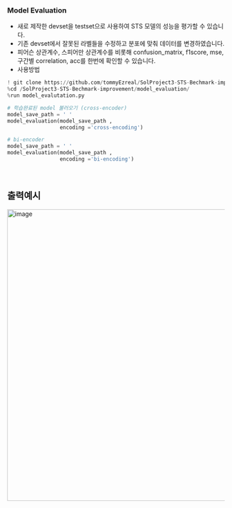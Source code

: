 ### Model Evaluation

- 새로 제작한 devset을 testset으로 사용하여 STS 모델의 성능을 평가할 수 있습니다. 
- 기존 devset에서 잘못된 라벨들을 수정하고 분포에 맞춰 데이터를 변경하였습니다.
- 피어슨 상관계수, 스피어만 상관계수를 비롯해 confusion_matrix, f1score, mse, 구간별 correlation, acc를 한번에 확인할 수 있습니다. 
- 사용방법
```python
! git clone https://github.com/tommyEzreal/SolProject3-STS-Bechmark-improvement
%cd /SolProject3-STS-Bechmark-improvement/model_evaluation/
%run model_evalutation.py
```

```python
# 학습완료된 model 불러오기 (cross-encoder)
model_save_path = ' '
model_evaluation(model_save_path ,
                 encoding ='cross-encoding')

# bi-encoder
model_save_path = ' '
model_evaluation(model_save_path ,
                 encoding ='bi-encoding')
```
<br/>

## 출력예시
<img width="674" alt="image" src="https://user-images.githubusercontent.com/100064247/209533964-e17a150f-556a-461c-ab3d-e6191b66240c.png">
